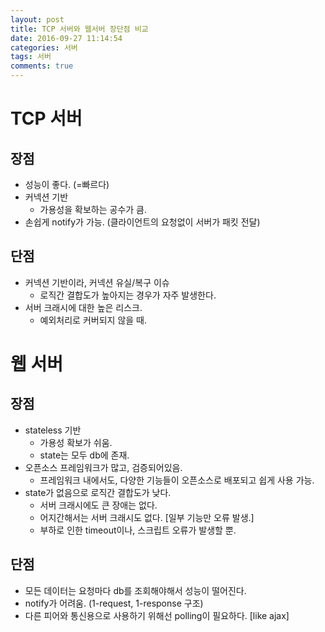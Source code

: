 ```yaml
---
layout: post
title: TCP 서버와 웹서버 장단점 비교
date: 2016-09-27 11:14:54
categories: 서버
tags: 서버
comments: true
---
```

# TCP 서버

## 장점
* 성능이 좋다. (=빠르다)
* 커넥션 기반
    * 가용성을 확보하는 공수가 큼.
* 손쉽게 notify가 가능. (클라이언트의 요청없이 서버가 패킷 전달)

## 단점
* 커넥션 기반이라, 커넥션 유실/복구 이슈
    * 로직간 결합도가 높아지는 경우가 자주 발생한다.
* 서버 크래시에 대한 높은 리스크.
    * 예외처리로 커버되지 않을 때.

# 웹 서버

## 장점
* stateless 기반
    * 가용성 확보가 쉬움.
    * state는 모두 db에 존재.
* 오픈소스 프레임워크가 많고, 검증되어있음.
    * 프레임워크 내에서도, 다양한 기능들이 오픈소스로 배포되고 쉽게 사용 가능.
* state가 없음으로 로직간 결합도가 낮다.
    * 서버 크래시에도 큰 장애는 없다.
    * 어지간해서는 서버 크래시도 없다. [일부 기능만 오류 발생.]
    * 부하로 인한 timeout이나, 스크립트 오류가 발생할 뿐.

## 단점
* 모든 데이터는 요청마다 db를 조회해야해서 성능이 떨어진다.
* notify가 어려움. (1-request, 1-response 구조)
* 다른 피어와 통신용으로 사용하기 위해선 polling이 필요하다. [like ajax]
